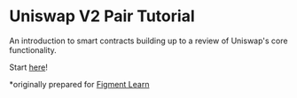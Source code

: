 # Uniswap V2 Pair Tutorial
An introduction to smart contracts building up to a review of Uniswap's core functionality.

Start [here](./intro_uniswapv2pair.md)!

*originally prepared for [Figment Learn](https://learn.figment.io/)
